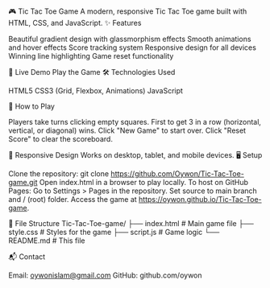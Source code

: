 🎮 Tic Tac Toe Game
A modern, responsive Tic Tac Toe game built with HTML, CSS, and JavaScript.
✨ Features

Beautiful gradient design with glassmorphism effects
Smooth animations and hover effects
Score tracking system
Responsive design for all devices
Winning line highlighting
Game reset functionality

🚀 Live Demo
Play the Game
🛠️ Technologies Used

HTML5
CSS3 (Grid, Flexbox, Animations)
JavaScript

🎯 How to Play

Players take turns clicking empty squares.
First to get 3 in a row (horizontal, vertical, or diagonal) wins.
Click "New Game" to start over.
Click "Reset Score" to clear the scoreboard.

📱 Responsive Design
Works on desktop, tablet, and mobile devices.
🖥️ Setup

Clone the repository: git clone https://github.com/Oywon/Tic-Tac-Toe-game.git
Open index.html in a browser to play locally.
To host on GitHub Pages:
Go to Settings > Pages in the repository.
Set source to main branch and / (root) folder.
Access the game at https://oywon.github.io/Tic-Tac-Toe-game.



📂 File Structure
Tic-Tac-Toe-game/
├── index.html    # Main game file
├── style.css     # Styles for the game
├── script.js     # Game logic
└── README.md     # This file

📬 Contact

Email: oywonislam@gmail.com
GitHub: github.com/oywon
